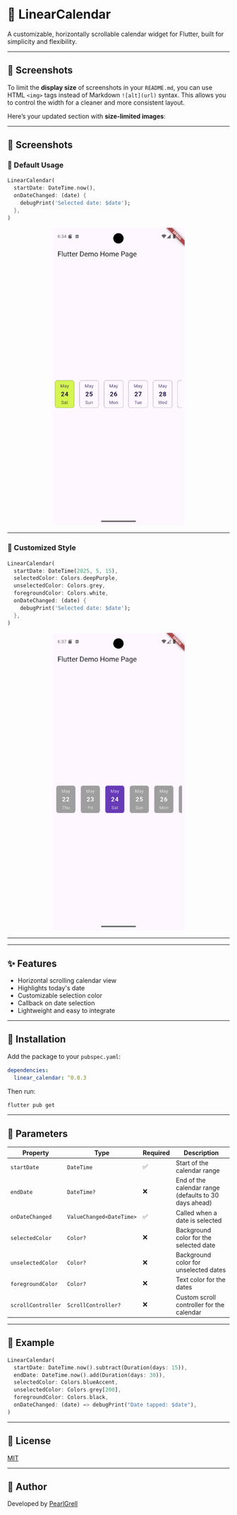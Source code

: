 
# 📅 LinearCalendar

A customizable, horizontally scrollable calendar widget for Flutter, built for simplicity and flexibility.

---

## 📸 Screenshots

To limit the **display size** of screenshots in your `README.md`, you can use HTML `<img>` tags instead of Markdown `![alt](url)` syntax. This allows you to control the width for a cleaner and more consistent layout.

Here’s your updated section with **size-limited images**:

---

## 📸 Screenshots

### 🔹 Default Usage

```dart
LinearCalendar(
  startDate: DateTime.now(),
  onDateChanged: (date) {
    debugPrint('Selected date: $date');
  },
)
```

<p align="center">
  <img src="https://github.com/PearlGrell/flutter_linear_calendar/blob/main/screenshots/screenshot.png?raw=true" alt="Linear Calendar Screenshot" width="300"/>
</p>

---

### 🔸 Customized Style

```dart
LinearCalendar(
  startDate: DateTime(2025, 5, 15),
  selectedColor: Colors.deepPurple,
  unselectedColor: Colors.grey,
  foregroundColor: Colors.white,
  onDateChanged: (date) {
    debugPrint('Selected date: $date');
  },
)
```

<p align="center">
  <img src="https://github.com/PearlGrell/flutter_linear_calendar/blob/main/screenshots/screenshot2.png?raw=true" alt="Linear Calendar Screenshot 2" width="300"/>
</p>

---

---

## ✨ Features

- Horizontal scrolling calendar view
- Highlights today's date
- Customizable selection color
- Callback on date selection
- Lightweight and easy to integrate

---

## 🚀 Installation

Add the package to your `pubspec.yaml`:

```yaml
dependencies:
  linear_calendar: ^0.0.3
````

Then run:

```bash
flutter pub get
```

---

## 🧩 Parameters

| Property           | Type                     | Required | Description                                       |
| ------------------ | ------------------------ | -------- | ------------------------------------------------- |
| `startDate`        | `DateTime`               | ✅        | Start of the calendar range                       |
| `endDate`          | `DateTime?`              | ❌        | End of the calendar range (defaults to 30 days ahead) |
| `onDateChanged`    | `ValueChanged<DateTime>` | ✅        | Called when a date is selected                    |
| `selectedColor`    | `Color?`                 | ❌        | Background color for the selected date            |
| `unselectedColor`  | `Color?`                 | ❌        | Background color for unselected dates             |
| `foregroundColor`  | `Color?`                 | ❌        | Text color for the dates                          |
| `scrollController` | `ScrollController?`      | ❌        | Custom scroll controller for the calendar         |

---

## 🧪 Example

```dart
LinearCalendar(
  startDate: DateTime.now().subtract(Duration(days: 15)),
  endDate: DateTime.now().add(Duration(days: 30)),
  selectedColor: Colors.blueAccent,
  unselectedColor: Colors.grey[200],
  foregroundColor: Colors.black,
  onDateChanged: (date) => debugPrint("Date tapped: $date"),
)
```

---

## 🔖 License

[MIT](LICENSE)

---

## 👤 Author

Developed by [PearlGrell](https://github.com/pearlgrell)

